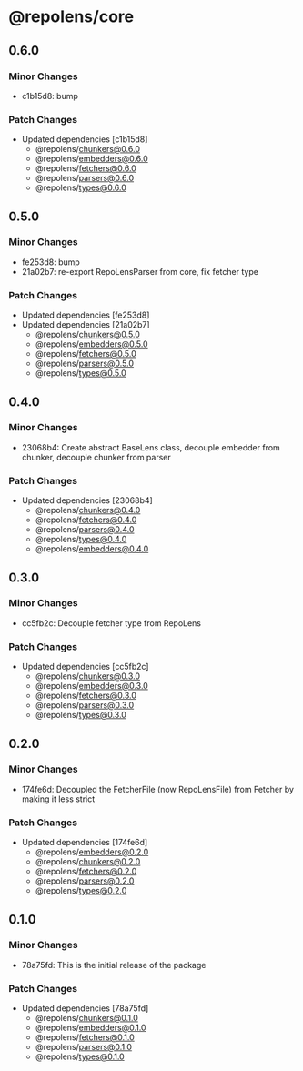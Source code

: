 # @repolens/core

## 0.6.0

### Minor Changes

- c1b15d8: bump

### Patch Changes

- Updated dependencies [c1b15d8]
  - @repolens/chunkers@0.6.0
  - @repolens/embedders@0.6.0
  - @repolens/fetchers@0.6.0
  - @repolens/parsers@0.6.0
  - @repolens/types@0.6.0

## 0.5.0

### Minor Changes

- fe253d8: bump
- 21a02b7: re-export RepoLensParser from core, fix fetcher type

### Patch Changes

- Updated dependencies [fe253d8]
- Updated dependencies [21a02b7]
  - @repolens/chunkers@0.5.0
  - @repolens/embedders@0.5.0
  - @repolens/fetchers@0.5.0
  - @repolens/parsers@0.5.0
  - @repolens/types@0.5.0

## 0.4.0

### Minor Changes

- 23068b4: Create abstract BaseLens class, decouple embedder from chunker, decouple chunker from parser

### Patch Changes

- Updated dependencies [23068b4]
  - @repolens/chunkers@0.4.0
  - @repolens/fetchers@0.4.0
  - @repolens/parsers@0.4.0
  - @repolens/types@0.4.0
  - @repolens/embedders@0.4.0

## 0.3.0

### Minor Changes

- cc5fb2c: Decouple fetcher type from RepoLens

### Patch Changes

- Updated dependencies [cc5fb2c]
  - @repolens/chunkers@0.3.0
  - @repolens/embedders@0.3.0
  - @repolens/fetchers@0.3.0
  - @repolens/parsers@0.3.0
  - @repolens/types@0.3.0

## 0.2.0

### Minor Changes

- 174fe6d: Decoupled the FetcherFile (now RepoLensFile) from Fetcher by making it less strict

### Patch Changes

- Updated dependencies [174fe6d]
  - @repolens/embedders@0.2.0
  - @repolens/chunkers@0.2.0
  - @repolens/fetchers@0.2.0
  - @repolens/parsers@0.2.0
  - @repolens/types@0.2.0

## 0.1.0

### Minor Changes

- 78a75fd: This is the initial release of the package

### Patch Changes

- Updated dependencies [78a75fd]
  - @repolens/chunkers@0.1.0
  - @repolens/embedders@0.1.0
  - @repolens/fetchers@0.1.0
  - @repolens/parsers@0.1.0
  - @repolens/types@0.1.0
